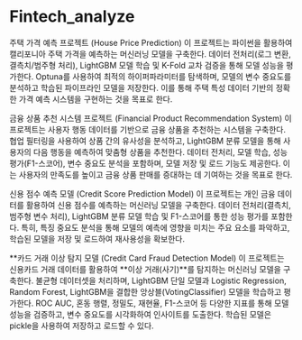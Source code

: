 # Fintech_analyze

주택 가격 예측 프로젝트 (House Price Prediction)
이 프로젝트는 파이썬을 활용하여 캘리포니아 주택 가격을 예측하는 머신러닝 모델을 구축한다. 데이터 전처리(로그 변환, 결측치/범주형 처리), LightGBM 모델 학습 및 K-Fold 교차 검증을 통해 모델 성능을 평가한다. Optuna를 사용하여 최적의 하이퍼파라미터를 탐색하며, 모델의 변수 중요도를 분석하고 학습된 파이프라인 모델을 저장한다. 이를 통해 주택 특성 데이터 기반의 정확한 가격 예측 시스템을 구현하는 것을 목표로 한다.

금융 상품 추천 시스템 프로젝트 (Financial Product Recommendation System)
이 프로젝트는 사용자 행동 데이터를 기반으로 금융 상품을 추천하는 시스템을 구축한다. 협업 필터링을 사용하여 상품 간의 유사성을 분석하고, LightGBM 분류 모델을 통해 사용자의 다음 행동을 예측하여 맞춤형 상품을 추천한다. 데이터 전처리, 모델 학습, 성능 평가(F1-스코어), 변수 중요도 분석을 포함하며, 모델 저장 및 로드 기능도 제공한다. 이는 사용자의 만족도를 높이고 금융 상품 판매를 증대하는 데 기여하는 것을 목표로 한다.

신용 점수 예측 모델 (Credit Score Prediction Model)
이 프로젝트는 개인 금융 데이터를 활용하여 신용 점수를 예측하는 머신러닝 모델을 구축한다. 데이터 전처리(결측치, 범주형 변수 처리), LightGBM 분류 모델 학습 및 F1-스코어를 통한 성능 평가를 포함한다. 특히, 특징 중요도 분석을 통해 모델의 예측에 영향을 미치는 주요 요소를 파악하고, 학습된 모델을 저장 및 로드하여 재사용성을 확보한다.

**카드 거래 이상 탐지 모델 (Credit Card Fraud Detection Model)
이 프로젝트는 신용카드 거래 데이터를 활용하여 **이상 거래(사기)**를 탐지하는 머신러닝 모델을 구축한다. 불균형 데이터셋을 처리하며, LightGBM 단일 모델과 Logistic Regression, Random Forest, LightGBM을 결합한 앙상블(VotingClassifier) 모델을 학습하고 평가한다. ROC AUC, 혼동 행렬, 정밀도, 재현율, F1-스코어 등 다양한 지표를 통해 모델 성능을 검증하고, 변수 중요도를 시각화하여 인사이트를 도출한다. 학습된 모델은 pickle을 사용하여 저장하고 로드할 수 있다.
